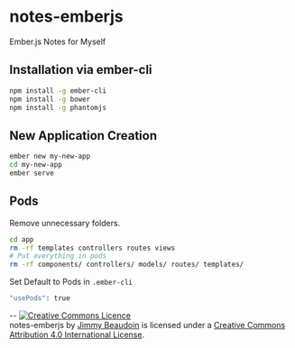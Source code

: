 # notes-emberjs
Ember.js Notes for Myself

## Installation via ember-cli
```sh
npm install -g ember-cli
npm install -g bower
npm install -g phantomjs
```
## New Application Creation
```sh
ember new my-new-app
cd my-new-app
ember serve
```
## Pods
Remove unnecessary folders.
```sh
cd app
rm -rf templates controllers routes views
# Put everything in pods
rm -rf components/ controllers/ models/ routes/ templates/
```
Set Default to Pods in `.ember-cli`
```sh
"usePods": true
```

--
<a rel="license" href="http://creativecommons.org/licenses/by/4.0/"><img alt="Creative Commons Licence" style="border-width:0" src="https://i.creativecommons.org/l/by/4.0/80x15.png" /></a><br /><span xmlns:dct="http://purl.org/dc/terms/" property="dct:title">notes-emberjs</span> by <a xmlns:cc="http://creativecommons.org/ns#" href="http://jim-beaudoin.com" property="cc:attributionName" rel="cc:attributionURL">Jimmy Beaudoin</a> is licensed under a <a rel="license" href="http://creativecommons.org/licenses/by/4.0/">Creative Commons Attribution 4.0 International License</a>.
